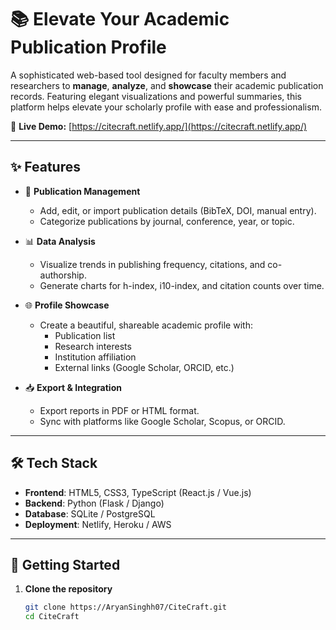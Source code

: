# 📚 Elevate Your Academic Publication Profile

A sophisticated web-based tool designed for faculty members and researchers to **manage**, **analyze**, and **showcase** their academic publication records. Featuring elegant visualizations and powerful summaries, this platform helps elevate your scholarly profile with ease and professionalism.

🔗 **Live Demo:** [https://citecraft.netlify.app/](https://citecraft.netlify.app/)

---

## ✨ Features

- 📄 **Publication Management**
  - Add, edit, or import publication details (BibTeX, DOI, manual entry).
  - Categorize publications by journal, conference, year, or topic.
  
- 📊 **Data Analysis**
  - Visualize trends in publishing frequency, citations, and co-authorship.
  - Generate charts for h-index, i10-index, and citation counts over time.

- 🌐 **Profile Showcase**
  - Create a beautiful, shareable academic profile with:
    - Publication list
    - Research interests
    - Institution affiliation
    - External links (Google Scholar, ORCID, etc.)

- 📥 **Export & Integration**
  - Export reports in PDF or HTML format.
  - Sync with platforms like Google Scholar, Scopus, or ORCID.

---

## 🛠️ Tech Stack

- **Frontend**: HTML5, CSS3, TypeScript (React.js / Vue.js)
- **Backend**: Python (Flask / Django)
- **Database**: SQLite / PostgreSQL
- **Deployment**: Netlify, Heroku / AWS

---

## 🚀 Getting Started

1. **Clone the repository**

   ```bash
   git clone https://AryanSinghh07/CiteCraft.git
   cd CiteCraft
